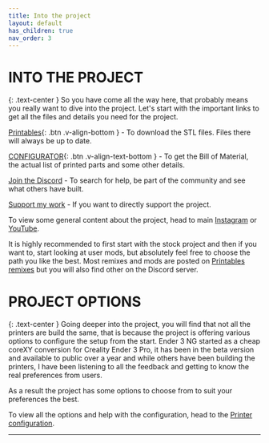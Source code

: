 ```yaml
---
title: Into the project
layout: default
has_children: true
nav_order: 3
---
```

# INTO THE PROJECT
{: .text-center }
So you have come all the way here, that probably means you really want to dive into the project.
Let's start with the important links to get all the files and details you need for the project.

[Printables]{: .btn .v-align-bottom } - To download the STL files. Files there will always be up to date.

[CONFIGURATOR]{: .btn .v-align-text-bottom } - To get the Bill of Material, the actual list of printed parts and some other details.

[Join the Discord] - To search for help, be part of the community and see what others have built.

[Support my work] - If you want to directly support the project.

To view some general content about the project, head to main [Instagram] or [YouTube].

It is highly recommended to first start with the stock project and then if you want to, start looking at user mods, but absolutely feel free to choose the path you like the best.
Most remixes and mods are posted on [Printables remixes] but you will also find other on the Discord server.

# PROJECT OPTIONS
{: .text-center }
Going deeper into the project, you will find that not all the printers are build the same, that is because the project is offering various options to configure the setup from the start.
Ender 3 NG started as a cheap coreXY conversion for Creality Ender 3 Pro, it has been in the beta version and available to public over a year and while others have been building the printers, I have been listening to all the feedback and getting to know the real preferences from users.

As a result the project has some options to choose from to suit your preferences the best.

To view all the options and help with the configuration, head to the [Printer configuration].

----

[Printables]: https://www.printables.com/en/@radkoko
[CONFIGURATOR]: https://www.rh3d.xyz
[Join the Discord]: https://discord.com/invite/Zkvu6uu2AR
[Instagram]: https://www.instagram.com/RH3D_cz
[YouTube]: https://www.youtube.com/@RH3D_cz?sub_confirmation=1
[Support my work]: https://rh3d.github.io/E3NG_docs/donate.html
[Printables remixes]: https://www.printables.com/en/model/469280-ender-3-ng-corexy-beta/remixes
[Printer configuration]: https://rh3d.github.io/E3NG_docs/configure.html
